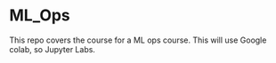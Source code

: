 # ML_Ops
This repo covers the course for a ML ops course. This will use Google colab, so Jupyter Labs. 
